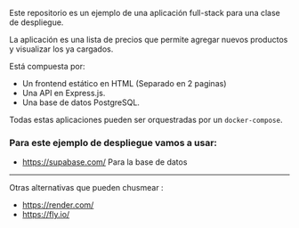 Este repositorio es un ejemplo de una aplicación full-stack para una clase de despliegue.

La aplicación es una lista de precios que permite agregar nuevos productos y visualizar los ya cargados.

Está compuesta por:

* Un frontend estático en HTML (Separado en 2 paginas)
* Una API en Express.js.
* Una base de datos PostgreSQL.

Todas estas aplicaciones pueden ser orquestradas por un `docker-compose`.

### Para este ejemplo de despliegue vamos a usar:

* https://supabase.com/ Para la base de datos





--- 
Otras alternativas que pueden chusmear : 
* https://render.com/
* https://fly.io/